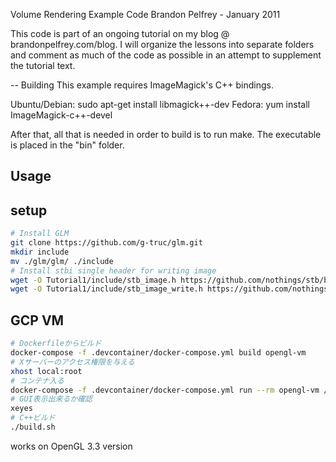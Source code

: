 Volume Rendering Example Code
Brandon Pelfrey - January 2011

This code is part of an ongoing tutorial on my blog @ brandonpelfrey.com/blog.
I will organize the lessons into separate folders and comment as much of the code as possible
in an attempt to supplement the tutorial text.

-- Building
This example requires ImageMagick's C++ bindings. 

Ubuntu/Debian: sudo apt-get install libmagick++-dev
Fedora: yum install ImageMagick-c++-devel

After that, all that is needed in order to build is to run make. The executable is placed in the
"bin" folder.

## Usage
## setup
```bash
# Install GLM
git clone https://github.com/g-truc/glm.git
mkdir include
mv ./glm/glm/ ./include
# Install stbi single header for writing image
wget -O Tutorial1/include/stb_image.h https://github.com/nothings/stb/blob/master/stb_image.h?raw=true 
wget -O Tutorial1/include/stb_image_write.h https://github.com/nothings/stb/blob/master/stb_image_write.h?raw=true
```

## GCP VM
```bash
# Dockerfileからビルド
docker-compose -f .devcontainer/docker-compose.yml build opengl-vm
# Xサーバーのアクセス権限を与える
xhost local:root
# コンテナ入る
docker-compose -f .devcontainer/docker-compose.yml run --rm opengl-vm /bin/bash
# GUI表示出来るか確認
xeyes
# C++ビルド
./build.sh
```

works on OpenGL 3.3 version